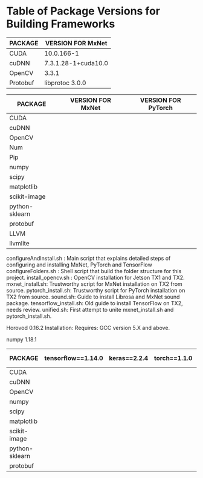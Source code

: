 # Table of Package Versions for Building Frameworks #

| PACKAGE       | VERSION FOR MxNet |
| ------------- | ------------- |
| CUDA | 10.0.166-1 |
| cuDNN | 7.3.1.28-1+cuda10.0  |
| OpenCV | 3.3.1 |
| Protobuf | libprotoc 3.0.0 |

| PACKAGE       | VERSION FOR MxNet | VERSION FOR PyTorch |
| ------------- | ------------- | ------------- |
| CUDA |  |  |
| cuDNN |  |  |
| OpenCV |  |  |
| Num|  |  |
| Pip |  |  |
| numpy |  |  |
| scipy |  |  |
| matplotlib |  |  |
| scikit-image |  |  |
| python-sklearn |  |  |
| protobuf |  |  |
| LLVM |  |  |
| llvmlite |  |  |

configureAndInstall.sh : Main script that explains detailed steps of configuring and installing MxNet, PyTorch and TensorFlow
configureFolders.sh : Shell script that build the folder structure for this project.
install_opencv.sh : OpenCV installation for Jetson TX1 and TX2.
mxnet_install.sh: Trustworthy script for MxNet installation on TX2 from source.
pytorch_install.sh: Trustworthy script for PyTorch installation on TX2 from source.
sound.sh: Guide to install Librosa and MxNet sound package.
tensorflow_install.sh: Old guide to install TensorFlow on TX2, needs review.
unified.sh: First attempt to unite mxnet_install.sh and pytorch_install.sh.


Horovod 0.16.2 Installation:
Requires: GCC version 5.X and above.

numpy 1.18.1

| PACKAGE       | tensorflow==1.14.0 | keras==2.2.4 | torch==1.1.0 | torchvision | pyspark | >=mxnet 1.4.1 |
| ------------- | ------------- | ------------- | ------------- | ------------- | ------------- | ------------- |
| CUDA |  |  |  |  |  |  |
| cuDNN |  |  |  |  |  |  |
| OpenCV |  |  |  |  |  |  |
| numpy |  |  |  |  |  |  |
| scipy |  |  |  |  |  |  |
| matplotlib |  |  |  |  |  |  |
| scikit-image |  |  |  |  |  |  |
| python-sklearn |  |  |  |  |  |  |
| protobuf |  |  |  |  |  |  |
